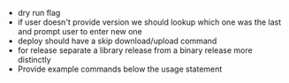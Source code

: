 - dry run flag
- if user doesn't provide version we should lookup which one was the last and prompt user to enter new one
- deploy should have a skip download/upload command
- for release separate a library release from a binary release more distinctly
- Provide example commands below the usage statement
